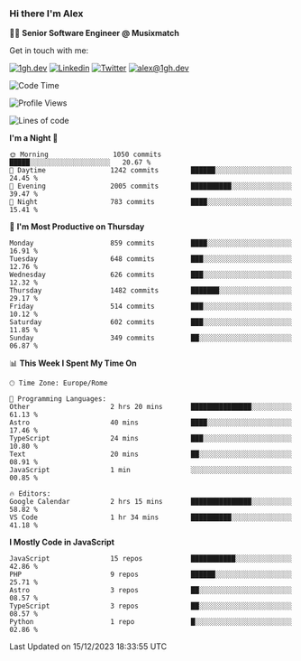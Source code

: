 ### Hi there I'm Alex

👨‍💻 __Senior Software Engineer @ Musixmatch__

Get in touch with me:

[![1gh.dev](https://img.shields.io/static/v1?label=1gh.dev&message=%20&color=red&logo=&style=flat-square&logoColor=white)](https://www.1gh.dev/)
[![Linkedin](https://img.shields.io/static/v1?label=Linkedin&message=%20&color=blue&logo=Linkedin&style=flat-square&logoColor=white)](https://linkedin.com/in/alexghirelli)
[![Twitter](https://img.shields.io/static/v1?label=Twitter&message=%20&color=blue&logo=Twitter&style=flat-square&logoColor=white)](https://twitter.com/alexGhirelli)
[![alex@1gh.dev](https://img.shields.io/static/v1?label=alex@1gh.dev&message=%20&color=red&logo=gmail&style=flat-square&logoColor=white)](mailto:alex@1gh.dev)

<!--START_SECTION:waka-->
![Code Time](http://img.shields.io/badge/Code%20Time-7%2C640%20hrs%2013%20mins-blue)

![Profile Views](http://img.shields.io/badge/Profile%20Views-0-blue)

![Lines of code](https://img.shields.io/badge/From%20Hello%20World%20I%27ve%20Written-23.9%20million%20lines%20of%20code-blue)

**I'm a Night 🦉** 

```text
🌞 Morning                1050 commits        █████░░░░░░░░░░░░░░░░░░░░   20.67 % 
🌆 Daytime                1242 commits        ██████░░░░░░░░░░░░░░░░░░░   24.45 % 
🌃 Evening                2005 commits        ██████████░░░░░░░░░░░░░░░   39.47 % 
🌙 Night                  783 commits         ████░░░░░░░░░░░░░░░░░░░░░   15.41 % 
```
📅 **I'm Most Productive on Thursday** 

```text
Monday                   859 commits         ████░░░░░░░░░░░░░░░░░░░░░   16.91 % 
Tuesday                  648 commits         ███░░░░░░░░░░░░░░░░░░░░░░   12.76 % 
Wednesday                626 commits         ███░░░░░░░░░░░░░░░░░░░░░░   12.32 % 
Thursday                 1482 commits        ███████░░░░░░░░░░░░░░░░░░   29.17 % 
Friday                   514 commits         ███░░░░░░░░░░░░░░░░░░░░░░   10.12 % 
Saturday                 602 commits         ███░░░░░░░░░░░░░░░░░░░░░░   11.85 % 
Sunday                   349 commits         ██░░░░░░░░░░░░░░░░░░░░░░░   06.87 % 
```


📊 **This Week I Spent My Time On** 

```text
🕑︎ Time Zone: Europe/Rome

💬 Programming Languages: 
Other                    2 hrs 20 mins       ███████████████░░░░░░░░░░   61.13 % 
Astro                    40 mins             ████░░░░░░░░░░░░░░░░░░░░░   17.46 % 
TypeScript               24 mins             ███░░░░░░░░░░░░░░░░░░░░░░   10.80 % 
Text                     20 mins             ██░░░░░░░░░░░░░░░░░░░░░░░   08.91 % 
JavaScript               1 min               ░░░░░░░░░░░░░░░░░░░░░░░░░   00.85 % 

🔥 Editors: 
Google Calendar          2 hrs 15 mins       ███████████████░░░░░░░░░░   58.82 % 
VS Code                  1 hr 34 mins        ██████████░░░░░░░░░░░░░░░   41.18 % 
```

**I Mostly Code in JavaScript** 

```text
JavaScript               15 repos            ███████████░░░░░░░░░░░░░░   42.86 % 
PHP                      9 repos             ██████░░░░░░░░░░░░░░░░░░░   25.71 % 
Astro                    3 repos             ██░░░░░░░░░░░░░░░░░░░░░░░   08.57 % 
TypeScript               3 repos             ██░░░░░░░░░░░░░░░░░░░░░░░   08.57 % 
Python                   1 repo              █░░░░░░░░░░░░░░░░░░░░░░░░   02.86 % 
```




 Last Updated on 15/12/2023 18:33:55 UTC
<!--END_SECTION:waka-->
